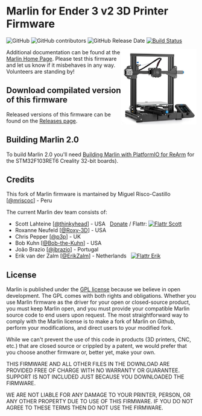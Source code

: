 # Marlin for Ender 3 v2 3D Printer Firmware

![GitHub](https://img.shields.io/github/license/mriscoc/Marlin_Ender3v2.svg)
![GitHub contributors](https://img.shields.io/github/contributors/mriscoc/Marlin_Ender3v2.svg)
![GitHub Release Date](https://img.shields.io/github/release-date/mriscoc/Marlin_Ender3v2.svg)
[![Build Status](https://github.com/mriscoc/Marlin_Ender3v2/workflows/CI/badge.svg)](https://github.com/mriscoc/Marlin_Ender3v2/actions)

<img align="right" width=200 src="buildroot/share/pixmaps/Ender-3V2.jpg" />

Additional documentation can be found at the [Marlin Home Page](https://marlinfw.org/).
Please test this firmware and let us know if it misbehaves in any way. Volunteers are standing by!

## Download compilated version of this firmware

Released versions of this firmware can be found on the [Releases page](https://github.com/mriscoc/Marlin_Ender3v2/releases).

## Building Marlin 2.0

To build Marlin 2.0 you'll need [Building Marlin with PlatformIO for ReArm](https://marlinfw.org/docs/basics/install_rearm.html) for the STM32F103RET6 Creality 32-bit boards).

## Credits

This fork of Marlin firmware is mantained by Miguel Risco-Castillo [[@mriscoc](https://github.com/mriscoc)] - Peru

The current Marlin dev team consists of:

 - Scott Lahteine [[@thinkyhead](https://github.com/thinkyhead)] - USA &nbsp; [Donate](https://www.thinkyhead.com/donate-to-marlin) / Flattr: [![Flattr Scott](https://api.flattr.com/button/flattr-badge-small.png)](https://flattr.com/submit/auto?user_id=thinkyhead&url=https://github.com/MarlinFirmware/Marlin&title=Marlin&language=&tags=github&category=software)
 - Roxanne Neufeld [[@Roxy-3D](https://github.com/Roxy-3D)] - USA
 - Chris Pepper [[@p3p](https://github.com/p3p)] - UK
 - Bob Kuhn [[@Bob-the-Kuhn](https://github.com/Bob-the-Kuhn)] - USA
 - João Brazio [[@jbrazio](https://github.com/jbrazio)] - Portugal
 - Erik van der Zalm [[@ErikZalm](https://github.com/ErikZalm)] - Netherlands &nbsp; [![Flattr Erik](https://api.flattr.com/button/flattr-badge-large.png)](https://flattr.com/submit/auto?user_id=ErikZalm&url=https://github.com/MarlinFirmware/Marlin&title=Marlin&language=&tags=github&category=software)

## License

Marlin is published under the [GPL license](/LICENSE) because we believe in open development. The GPL comes with both rights and obligations. Whether you use Marlin firmware as the driver for your open or closed-source product, you must keep Marlin open, and you must provide your compatible Marlin source code to end users upon request. The most straightforward way to comply with the Marlin license is to make a fork of Marlin on Github, perform your modifications, and direct users to your modified fork.

While we can't prevent the use of this code in products (3D printers, CNC, etc.) that are closed source or crippled by a patent, we would prefer that you choose another firmware or, better yet, make your own.

THIS FIRMWARE AND ALL OTHER FILES IN THE DOWNLOAD ARE PROVIDED FREE OF CHARGE WITH NO WARRANTY OR GUARANTEE. SUPPORT IS NOT INCLUDED JUST BECAUSE YOU DOWNLOADED THE FIRMWARE.

WE ARE NOT LIABLE FOR ANY DAMAGE TO YOUR PRINTER, PERSON, OR ANY OTHER PROPERTY DUE TO USE OF THIS FIRMWARE. IF YOU DO NOT AGREE TO THESE TERMS THEN DO NOT USE THE FIRMWARE.
